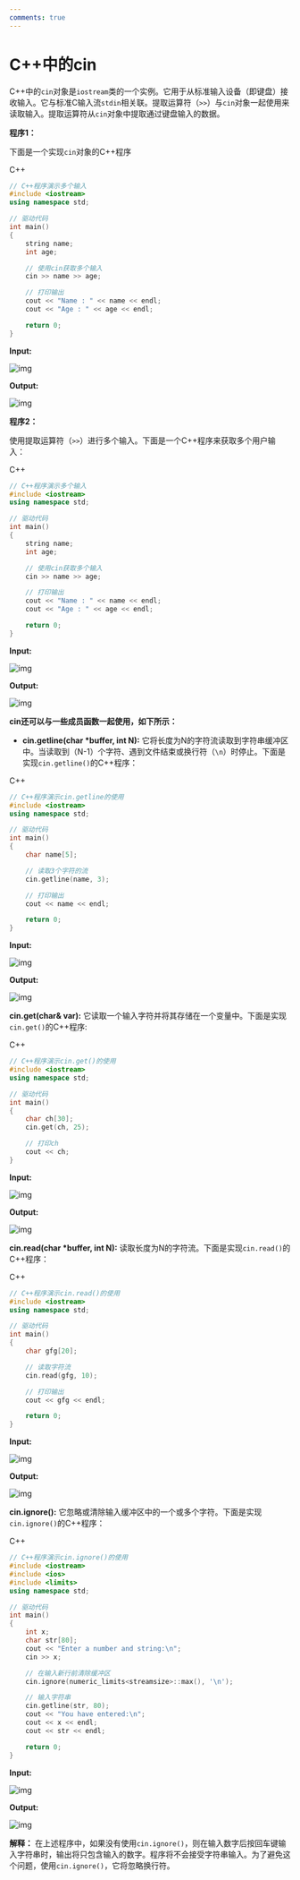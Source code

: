 ```yaml
---
comments: true
---
```

# **C++中的cin**

C++中的`cin`对象是`iostream`类的一个实例。它用于从标准输入设备（即键盘）接收输入。它与标准C输入流`stdin`相关联。提取运算符（`>>`）与`cin`对象一起使用来读取输入。提取运算符从`cin`对象中提取通过键盘输入的数据。

**程序1：**

下面是一个实现`cin`对象的C++程序

C++

```cpp
// C++程序演示多个输入
#include <iostream>
using namespace std;

// 驱动代码
int main()
{
    string name;
    int age;

    // 使用cin获取多个输入
    cin >> name >> age;

    // 打印输出
    cout << "Name : " << name << endl;
    cout << "Age : " << age << endl;

    return 0;
}
```

 
 

**Input:** 

![img](https://media.geeksforgeeks.org/wp-content/uploads/20210125212825/cin1.PNG)


 

**Output:**

![img](https://media.geeksforgeeks.org/wp-content/uploads/20210125212912/cin2.PNG)

**程序2：**

使用提取运算符（`>>`）进行多个输入。下面是一个C++程序来获取多个用户输入： 

C++

```cpp
// C++程序演示多个输入
#include <iostream>
using namespace std;

// 驱动代码
int main()
{
    string name;
    int age;

    // 使用cin获取多个输入
    cin >> name >> age;

    // 打印输出
    cout << "Name : " << name << endl;
    cout << "Age : " << age << endl;

    return 0;
}
```

 
 

**Input:**

![img](https://media.geeksforgeeks.org/wp-content/uploads/20210125213319/cin3.PNG)


 

**Output:**

![img](https://media.geeksforgeeks.org/wp-content/uploads/20210125213405/cin4.PNG)

**cin还可以与一些成员函数一起使用，如下所示：**

- **cin.getline(char \*buffer, int N):** 它将长度为N的字符流读取到字符串缓冲区中。当读取到（N-1）个字符、遇到文件结束或换行符（`\n`）时停止。下面是实现`cin.getline()`的C++程序：

 

C++

```cpp
// C++程序演示cin.getline的使用
#include <iostream>
using namespace std;

// 驱动代码
int main()
{
    char name[5];

    // 读取3个字符的流
    cin.getline(name, 3);

    // 打印输出
    cout << name << endl;

    return 0;
}
```

**Input:**
 

![img](https://media.geeksforgeeks.org/wp-content/uploads/20210125214045/cin5.PNG)


 

**Output:**

![img](https://media.geeksforgeeks.org/wp-content/uploads/20210125214122/cin6.PNG)


 

**cin.get(char& var):** 它读取一个输入字符并将其存储在一个变量中。下面是实现`cin.get()`的C++程序:

C++

```cpp
// C++程序演示cin.get()的使用
#include <iostream>
using namespace std;

// 驱动代码
int main()
{
    char ch[30];
    cin.get(ch, 25);

    // 打印ch
    cout << ch;
}
```

**Input:**

![img](https://media.geeksforgeeks.org/wp-content/uploads/20210125215557/cin7.PNG)

**Output:**

![img](https://media.geeksforgeeks.org/wp-content/uploads/20210125215645/cin8.PNG)


 

**cin.read(char \*buffer, int N):** 读取长度为N的字符流。下面是实现`cin.read()`的C++程序：

C++

```cpp
// C++程序演示cin.read()的使用
#include <iostream>
using namespace std;

// 驱动代码
int main()
{
    char gfg[20];

    // 读取字符流
    cin.read(gfg, 10);

    // 打印输出
    cout << gfg << endl;

    return 0;
}
```

**Input:**


 

![img](https://media.geeksforgeeks.org/wp-content/uploads/20210125225445/cin11.PNG)


 

**Output:**


 

![img](https://media.geeksforgeeks.org/wp-content/uploads/20210125225705/cin12.PNG)


 

**cin.ignore():** 它忽略或清除输入缓冲区中的一个或多个字符。下面是实现`cin.ignore()`的C++程序：

C++

```cpp
// C++程序演示cin.ignore()的使用
#include <iostream>
#include <ios>
#include <limits>
using namespace std;

// 驱动代码
int main()
{
    int x;
    char str[80];
    cout << "Enter a number and string:\n";
    cin >> x;

    // 在输入新行前清除缓冲区
    cin.ignore(numeric_limits<streamsize>::max(), '\n');

    // 输入字符串
    cin.getline(str, 80);
    cout << "You have entered:\n";
    cout << x << endl;
    cout << str << endl;

    return 0;
}
```

 
 

**Input:**

![img](https://media.geeksforgeeks.org/wp-content/uploads/20210125223339/cin9.PNG)


 

**Output:**


 

![img](https://media.geeksforgeeks.org/wp-content/uploads/20210125223459/cin10.PNG)


 

**解释：** 在上述程序中，如果没有使用`cin.ignore()`，则在输入数字后按回车键输入字符串时，输出将只包含输入的数字。程序将不会接受字符串输入。为了避免这个问题，使用`cin.ignore()`，它将忽略换行符。